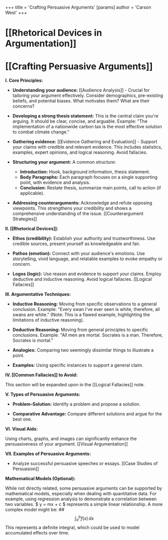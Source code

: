 +++
 title = 'Crafting Persuasive Arguments'
[params]
	author = 'Carson West'
+++
# [[Rhetorical Devices in Argumentation]]
# [[Crafting Persuasive Arguments]]

**I. Core Principles:**

* **Understanding your audience:**  [[Audience Analysis]]  -  Crucial for tailoring your argument effectively. Consider demographics, pre-existing beliefs, and potential biases.  What motivates them? What are their concerns?

* **Developing a strong thesis statement:** This is the central claim you're arguing. It should be clear, concise, and arguable.  Example:  "The implementation of a nationwide carbon tax is the most effective solution to combat climate change."

* **Gathering evidence:**  [[Evidence Gathering and Evaluation]] -  Support your claims with credible and relevant evidence. This includes statistics, examples, expert opinions, and logical reasoning.  Avoid fallacies.

* **Structuring your argument:**  A common structure:
    * **Introduction:**  Hook, background information, thesis statement.
    * **Body Paragraphs:** Each paragraph focuses on a single supporting point, with evidence and analysis.
    * **Conclusion:** Restate thesis, summarize main points, call to action (if applicable).

* **Addressing counterarguments:**  Acknowledge and refute opposing viewpoints. This strengthens your credibility and shows a comprehensive understanding of the issue.  [[Counterargument Strategies]]


**II. [[Rhetorical Devices]]:**

* **Ethos (credibility):** Establish your authority and trustworthiness.  Use credible sources, present yourself as knowledgeable and fair.

* **Pathos (emotion):** Connect with your audience's emotions. Use storytelling, vivid language, and relatable examples to evoke empathy or concern.

* **Logos (logic):** Use reason and evidence to support your claims.  Employ deductive and inductive reasoning.  Avoid logical fallacies. [[Logical Fallacies]]


**III. Argumentative Techniques:**

* **Inductive Reasoning:**  Moving from specific observations to a general conclusion.  Example:  "Every swan I've ever seen is white, therefore, all swans are white." (Note: This is a flawed example, highlighting the limitations of inductive reasoning).

* **Deductive Reasoning:** Moving from general principles to specific conclusions.  Example:  "All men are mortal. Socrates is a man. Therefore, Socrates is mortal."

* **Analogies:** Comparing two seemingly dissimilar things to illustrate a point.

* **Examples:**  Using specific instances to support a general claim.


**IV.  [[Common Fallacies]] to Avoid:**

This section will be expanded upon in the [[Logical Fallacies]] note.


**V.  Types of Persuasive Arguments:**

* **Problem-Solution:** Identify a problem and propose a solution.

* **Comparative Advantage:**  Compare different solutions and argue for the best one.


**VI.  Visual Aids:**

Using charts, graphs, and images can significantly enhance the persuasiveness of your argument. [[Visual Argumentation]]


**VII.  Examples of Persuasive Arguments:**

*  Analyze successful persuasive speeches or essays.  [[Case Studies of Persuasion]]


**Mathematical Models (Optional):**

While not directly related, some persuasive arguments can be supported by mathematical models, especially when dealing with quantitative data.  For example, using regression analysis to demonstrate a correlation between two variables.   $ y = mx + c $  represents a simple linear relationship.  A more complex model might be:  ##  $$  \int_a^b f(x) \, dx  $$   This represents a definite integral, which could be used to model accumulated effects over time.
